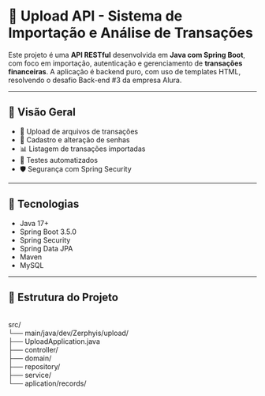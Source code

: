 # 🚀 Upload API - Sistema de Importação e Análise de Transações

Este projeto é uma **API RESTful** desenvolvida em **Java com Spring Boot**, com foco em importação, autenticação e gerenciamento de **transações financeiras**. A aplicação é backend puro, com uso de templates HTML, resolvendo o desafio Back-end #3 da empresa Alura.

---

## 📌 Visão Geral

- 📂 Upload de arquivos de transações  
- 👤 Cadastro e alteração de senhas  
- 📊 Listagem de transações importadas  
- 🧪 Testes automatizados  
- 🛡️ Segurança com Spring Security  

---

## 🧱 Tecnologias

- Java 17+  
- Spring Boot 3.5.0  
- Spring Security   
- Spring Data JPA  
- Maven  
- MySQL

---

## 📁 Estrutura do Projeto
<br>
src/
<br>
└── main/java/dev/Zerphyis/upload/
<br>
├── UploadApplication.java
<br>
├── controller/
<br>
├── domain/
<br>
├── repository/
<br>
├── service/
<br>
└── aplication/records/
<br>
